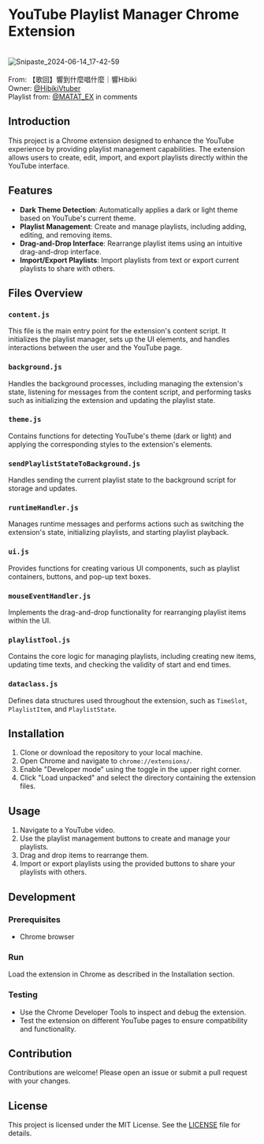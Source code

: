 # YouTube Playlist Manager Chrome Extension
  \
![Snipaste_2024-06-14_17-42-59](https://github.com/Nekofoxmiu/Youtube-Timeline-Jumper/assets/76677660/2d262c7f-28de-4998-8fd1-18a0a3873d50)  
  \
From: 【歌回】響到什麼唱什麼｜響Hibiki  
Owner: [@HibikiVtuber](https://www.youtube.com/@HibikiVtuber)  
Playlist from: [@MATAT_EX](https://www.youtube.com/@MATAT_EX) in comments  

## Introduction
This project is a Chrome extension designed to enhance the YouTube experience by providing playlist management capabilities. The extension allows users to create, edit, import, and export playlists directly within the YouTube interface.

## Features
- **Dark Theme Detection**: Automatically applies a dark or light theme based on YouTube's current theme.
- **Playlist Management**: Create and manage playlists, including adding, editing, and removing items.
- **Drag-and-Drop Interface**: Rearrange playlist items using an intuitive drag-and-drop interface.
- **Import/Export Playlists**: Import playlists from text or export current playlists to share with others.


## Files Overview

### `content.js`
This file is the main entry point for the extension's content script. It initializes the playlist manager, sets up the UI elements, and handles interactions between the user and the YouTube page.

### `background.js`
Handles the background processes, including managing the extension's state, listening for messages from the content script, and performing tasks such as initializing the extension and updating the playlist state.

### `theme.js`
Contains functions for detecting YouTube's theme (dark or light) and applying the corresponding styles to the extension's elements.

### `sendPlaylistStateToBackground.js`
Handles sending the current playlist state to the background script for storage and updates.

### `runtimeHandler.js`
Manages runtime messages and performs actions such as switching the extension's state, initializing playlists, and starting playlist playback.

### `ui.js`
Provides functions for creating various UI components, such as playlist containers, buttons, and pop-up text boxes.

### `mouseEventHandler.js`
Implements the drag-and-drop functionality for rearranging playlist items within the UI.

### `playlistTool.js`
Contains the core logic for managing playlists, including creating new items, updating time texts, and checking the validity of start and end times.

### `dataclass.js`
Defines data structures used throughout the extension, such as `TimeSlot`, `PlaylistItem`, and `PlaylistState`.

## Installation
1. Clone or download the repository to your local machine.
2. Open Chrome and navigate to `chrome://extensions/`.
3. Enable "Developer mode" using the toggle in the upper right corner.
4. Click "Load unpacked" and select the directory containing the extension files.

## Usage
1. Navigate to a YouTube video.
2. Use the playlist management buttons to create and manage your playlists.
3. Drag and drop items to rearrange them.
4. Import or export playlists using the provided buttons to share your playlists with others.

## Development
### Prerequisites
- Chrome browser

### Run
Load the extension in Chrome as described in the Installation section.

### Testing
- Use the Chrome Developer Tools to inspect and debug the extension.
- Test the extension on different YouTube pages to ensure compatibility and functionality.

## Contribution
Contributions are welcome! Please open an issue or submit a pull request with your changes.

## License
This project is licensed under the MIT License. See the [LICENSE](LICENSE) file for details.
